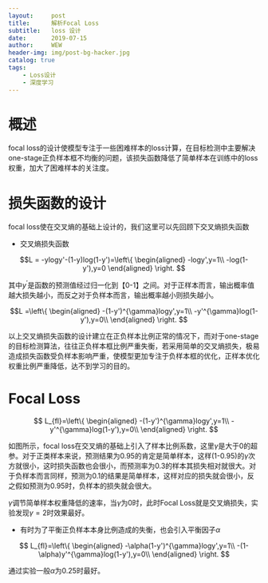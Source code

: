 ```yaml
---
layout:     post
title:      解析Focal Loss
subtitle:   loss 设计
date:       2019-07-15
author:     WEW
header-img: img/post-bg-hacker.jpg
catalog: true
tags:
    - Loss设计
    - 深度学习
---
```



# 概述
focal loss的设计使模型专注于一些困难样本的loss计算，在目标检测中主要解决one-stage正负样本框不均衡的问题，该损失函数降低了简单样本在训练中的loss权重，加大了困难样本的关注度。

# 损失函数的设计
focal loss使在交叉熵的基础上设计的，我们这里可以先回顾下交叉熵损失函数
* 交叉熵损失函数

$$L = -ylogy'-(1-y)log(1-y')=\left\{
\begin{aligned}
-logy',y=1\\
-log(1-y'),y=0
\end{aligned}
\right.
$$


[^_^]:$$ L = \begin{cases}& x=1\\& y=1\end{cases}$$

其中$y^{'}$是函数的预测值经过归一化到【0-1】之间。对于正样本而言，输出概率值越大损失越小，而反之对于负样本而言，输出概率越小则损失越小。


$$L =\left\{
\begin{aligned}
 -(1-y')^{\gamma}logy',y=1\\
 -y'^{\gamma}log(1-y'),y=0\\
\end{aligned}
\right.
$$


以上交叉熵损失函数的设计建立在正负样本比例正常的情况下，而对于one-stage的目标检测算法，往往正负样本框比例严重失衡，若采用简单的交叉熵损失，极易造成损失函数受负样本影响严重，使模型更加专注于负样本框的优化，正样本优化权重比例严重降低，达不到学习的目的。

# Focal Loss

$$ L_{fl}=\left\{
\begin{aligned}
 -(1-y')^{\gamma}logy',y=1\\
 -y'^{\gamma}log(1-y'),y=0\\
\end{aligned}
\right.
$$

如图所示，focal loss在交叉熵的基础上引入了样本比例系数，这里$\gamma$是大于0的超参。对于正类样本来说，预测结果为0.95的肯定是简单样本，这样(1-0.95)的$\gamma$次方就很小，这时损失函数也会很小，而预测率为0.3的样本其损失相对就很大。对于负样本而言同样，预测为0.1的结果是简单样本，这样对应的损失就会很小，反之假如预测为0.95时，负样本的损失就会很大。

$\gamma$调节简单样本权重降低的速率，当$\gamma$为0时，此时Focal Loss就是交叉熵损失，实验发现$\gamma=2$时效果最好。
* 有时为了平衡正负样本本身比例造成的失衡，也会引入平衡因子$\alpha$


$$ L_{fl}=\left\{
\begin{aligned}
 -\alpha(1-y')^{\gamma}logy',y=1\\
 -(1-\alpha)y'^{\gamma}log(1-y'),y=0\\
\end{aligned}
\right.
$$


通过实验一般$\alpha$为0.25时最好。

